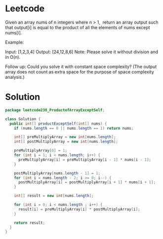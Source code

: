 # Leetcode

Given an array nums of n integers where n > 1,  return an array output such that output[i] is equal to the product of all the elements of nums except nums[i].

Example:

Input:  [1,2,3,4]
Output: [24,12,8,6]
Note: Please solve it without division and in O(n).

Follow up:
Could you solve it with constant space complexity? (The output array does not count as extra space for the purpose of space complexity analysis.)


# Solution

```java
package leetcode238_ProductofArrayExceptSelf;

class Solution {
  public int[] productExceptSelf(int[] nums) {
    if (nums.length == 0 || nums.length == 1) return nums;

    int[] preMultiplyArray = new int[nums.length];
    int[] postMultiplyArray = new int[nums.length];

    preMultiplyArray[0] = 1;
    for (int i = 1; i < nums.length; i++) {
      preMultiplyArray[i] = preMultiplyArray[i - 1] * nums[i - 1];
    }

    postMultiplyArray[nums.length - 1] = 1;
    for (int i = nums.length - 2; i >= 0; i--) {
      postMultiplyArray[i] = postMultiplyArray[i + 1] * nums[i + 1];
    }

    int[] result = new int[nums.length];

    for (int i = 0; i < nums.length ; i++) {
      result[i] = preMultiplyArray[i] * postMultiplyArray[i];
    }

    return result;
  }
}

```
